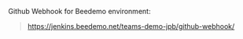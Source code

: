 Github Webhook for Beedemo environment:

> https://jenkins.beedemo.net/teams-demo-jpb/github-webhook/
